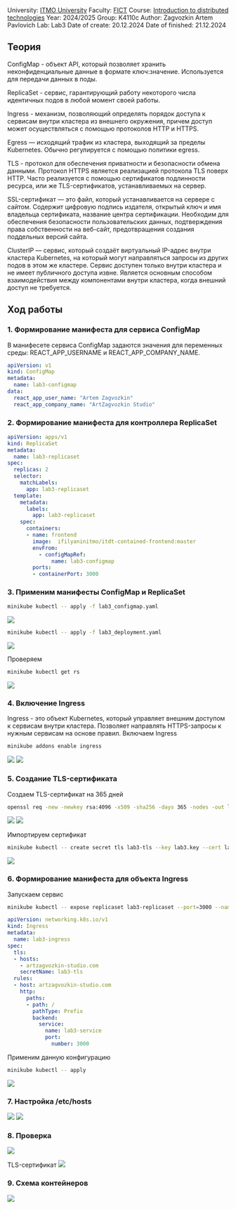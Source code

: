 University: [ITMO University](https://itmo.ru/ru/)
Faculty: [FICT](https://fict.itmo.ru)
Course: [Introduction to distributed technologies](https://github.com/itmo-ict-faculty/introduction-to-distributed-technologies)
Year: 2024/2025
Group: K4110c
Author: Zagvozkin Artem Pavlovich
Lab: Lab3
Date of create: 20.12.2024
Date of finished: 21.12.2024


## Теория
ConfigMap - объект API, который позволяет хранить неконфиденциальные данные в формате ключ:значение. Используется для передачи данных в поды.

ReplicaSet - сервис, гарантирующий работу некоторого числа идентичных подов в любой момент своей работы.

Ingress - механизм, позволяющий определять порядок доступа к сервисам внутри кластера из внешнего окружения, причем доступ может осуществляться с помощью протоколов HTTP и HTTPS.

Egress — исходящий трафик из кластера, выходящий за пределы Kubernetes. Обычно регулируется с помощью политики egress.

TLS - протокол для обеспечения приватности и безопасности обмена данными. Протокол HTTPS является реализацией протокола TLS поверх HTTP. Часто реализуется с помощью сертификатов подлинности ресурса, или же TLS-сертификатов, устанавливаемых на сервер.

SSL-сертификат — это файл, который устанавливается на сервере с сайтом. Содержит цифровую подпись издателя, открытый ключ и имя владельца сертификата, название центра сертификации. Необходим для обеспечения безопасности пользовательских данных, подтверждения права собственности на веб-сайт, предотвращения создания поддельных версий сайта.

ClusterIP — сервис, который создаёт виртуальный IP-адрес внутри кластера Kubernetes, на который могут направляться запросы из других подов в этом же кластере. Сервис доступен только внутри кластера и не имеет публичного доступа извне. Является основным способом взаимодействия между компонентами внутри кластера, когда внешний доступ не требуется.



## Ход работы
### 1. Формирование манифеста для сервиса ConfigMap
В манифесете сервиса ConfigMap задаются значения для переменных среды: REACT_APP_USERNAME и REACT_APP_COMPANY_NAME.
```yaml
apiVersion: v1
kind: ConfigMap
metadata:
  name: lab3-configmap
data:
  react_app_user_name: "Artem Zagvozkin"
  react_app_company_name: "ArtZagvozkin Studio"
```

### 2. Формирование манифеста для контроллера ReplicaSet
```yaml
apiVersion: apps/v1
kind: ReplicaSet
metadata:
  name: lab3-replicaset
spec:
  replicas: 2
  selector:
    matchLabels:
      app: lab3-replicaset
  template:
    metadata:
      labels:
        app: lab3-replicaset
    spec:
      containers:
      - name: frontend
        image:  ifilyaninitmo/itdt-contained-frontend:master
        envFrom:
          - configMapRef:
              name: lab3-configmap
        ports:
        - containerPort: 3000
```

### 3. Применим манифесты ConfigMap и ReplicaSet
```bash
minikube kubectl -- apply -f lab3_configmap.yaml
```
![](./images/kubectl_configmap.png)

```bash
minikube kubectl -- apply -f lab3_deployment.yaml
```
![](./images/kubectl_deployment.png)

Проверяем
```bash
minikube kubectl get rs
```
![](./images/kubectl_get_rs.png)


### 4. Включение Ingress
Ingress - это объект Kubernetes, который управляет внешним доступом к сервисам внутри кластера. Позволяет направлять HTTPS-запросы к нужным сервисам на основе правил.
Включаем Ingress
```bash
minikube addons enable ingress
```
![](./images/ingress_enable_1.png)
![](./images/ingress_enable_2.png)


### 5. Создание TLS-сертификата
Создаем TLS-сертификат на 365 дней
```bash
openssl req -new -newkey rsa:4096 -x509 -sha256 -days 365 -nodes -out lab3.crt -keyout lab3.key
```
![](./images/openssl.png)
![](./images/key.png)

Импортируем сертификат
```bash
minikube kubectl -- create secret tls lab3-tls --key lab3.key --cert lab3.crt
```
![](./images/kubectl_tls.png)


### 6. Формирование манифеста для объекта Ingress
Запускаем сервис
```bash
minikube kubectl -- expose replicaset lab3-replicaset --port=3000 --name=lab3-service --type=ClusterIP
```

```yaml
apiVersion: networking.k8s.io/v1
kind: Ingress
metadata:
  name: lab3-ingress
spec:
  tls:
  - hosts:
    - artzagvozkin-studio.com
    secretName: lab3-tls
  rules:
  - host: artzagvozkin-studio.com
    http:
      paths:
      - path: /
        pathType: Prefix
        backend:
          service:
            name: lab3-service
            port:
              number: 3000
```

Применим данную конфигурацию
```bash
minikube kubectl -- apply 
```
![](./images/kubectl_ingress.png)


### 7. Настройка /etc/hosts
![](./images/minikube_ip.png)
![](./images/etc_hosts.png)


### 8. Проверка
![](./images/web.png)

TLS-сертификат
![](./images/web_tls.png)


### 9. Схема контейнеров
![](./images/schema.png)




